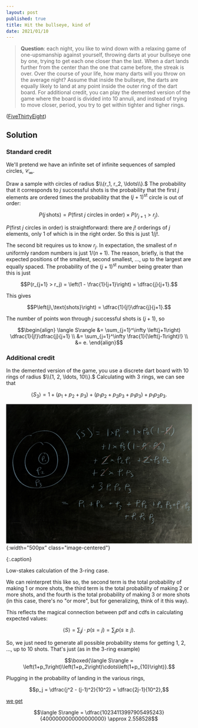 ```yaml
---
layout: post
published: true
title: Hit the bullseye, kind of
date: 2021/01/10
---
```


>**Question**: each night, you like to wind down with a relaxing game of one-upsmanship against yourself, throwing darts at your bullseye one by one, trying to get each one closer than the last. When a dart lands further from the center than the one that came before, the streak is over. Over the course of your life, how many darts will you throw on the average night? Assume that inside the bullseye, the darts are equally likely to land at any point inside the outer ring of the dart board. For additional credit, you can play the demented version of the game where the board is divided into $10$ annuli, and instead of trying to move closer, period, you try to get within tighter and tigher rings.

<!--more-->

([FiveThirtyEight](https://fivethirtyeight.com/features/can-you-cut-the-square-into-more-squares/))

## Solution

### Standard credit

We'll pretend we have an infinite set of infinite sequences of sampled circles, $\mathcal{C}_\infty.$ 

Draw a sample with circles of radius $\\{r_1, r_2, \ldots\\}.$ The probability that it corresponds to $j$ successful shots is the probability that the first $j$ elements are ordered times the probability that the $\left(j+1\right)^\text{st}$ circle is out of order:

$$P\left(j\,\text{shots}\right) = P(\text{first $j$ circles in order})\times P(r_{j+1} > r_j).$$

$P(\text{first $j$ circles in order})$ is straightforward: there are $j!$ orderings of $j$ elements, only $1$ of which is in the right order. So this is just $1/j!.$

The second bit requires us to know $r_j.$ In expectation, the smallest of $n$ uniformly random numbers is just $1/(n+1).$ The reason, briefly, is that the expected positions of the smallest, second smallest, ..., up to the largest are equally spaced. The probability of the $\left(j+1\right)^\text{st}$ number being greater than this is just 

$$P(r_{j+1} > r_j) = \left(1 - \frac{1}{j+1}\right) = \dfrac{j}{j+1}.$$

This gives

$$P\left(j\,\text{shots}\right) = \dfrac{1}{j!}\dfrac{j}{j+1}.$$

The number of points won through $j$ successful shots is $\left(j+1\right),$ so

$$\begin{align}
\langle S\rangle &= \sum_{j=1}^\infty \left(j+1\right) \dfrac{1}{j!}\dfrac{j}{j+1} \\
&= \sum_{j=1}^\infty \frac{1}{\left(j-1\right)!} \\
&= e.
\end{align}$$

### Additional credit

In the demented version of the game, you use a discrete dart board with $10$ rings of radius $\\{1, 2, \ldots, 10\\}.$ Calculating with $3$ rings, we can see that

$$\langle S_3\rangle = 1 + \left(p_1+p_2 + p_3\right) + \left(p_1p_2 + p_2p_3 + p_1p_3\right) + p_1p_2p_3.$$

![](/img/2021-01-10-bullseye.jpg){:width="500px" class="image-centered"}

{:.caption}

Low-stakes calculation of the $3$-ring case.

We can reinterpret this like so, the second term is the total probability of making $1$ or more shots, the third term is the total probability of making $2$ or more shots, and the fourth is the total probability of making $3$ or more shots (in this case, there's no "or more", but for generalizing, think of it this way).

This reflects the magical connection between pdf and cdfs in calculating expected values:

$$\langle S\rangle =\sum_j j\cdot p(s = j) = \sum_j p(s \geq j).$$

So, we just need to generate all possible probability stems for getting $1,$ $2,$ $\ldots,$ up to $10$ shots. That's just (as in the $3$-ring example)

$$\boxed{\langle S\rangle = \left(1+p_1\right)\left(1+p_2\right)\cdots\left(1+p_{10}\right)}.$$

Plugging in the probability of landing in the various rings, 

$$p_j = \dfrac{j^2 - (j-1)^2}{10^2} = \dfrac{2j-1}{10^2},$$ 

[we get](https://www.wolframalpha.com/input/?i=product+%281+%2B+%282j-1%29%2F10%5E2%29+from+j+%3D+1+to+10) 

$$\langle S\rangle = \dfrac{10234113997905495243}{4000000000000000000} \approx 2.558528$$


<br>
